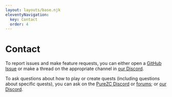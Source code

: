 ```yaml
---
layout: layouts/base.njk
eleventyNavigation:
  key: Contact
  order: 4
---
```

# Contact

To report issues and make feature requests, you can either open a [GitHub Issue](https://github.com/ZQuestClassic/ZQuestClassic/issues/new) or make a thread on the appropriate channel in [our Discord](https://discord.gg/ddk2dk4guq).

To ask questions about how to play or create quests (including questions about specific quests), you can ask on the [PureZC Discord](https://discord.com/channels/129399825342005250/297553638925008896) or [forums](https://www.purezc.net/forums/index.php?showforum=104); or [our Discord](https://discord.com/channels/876899628556091432/876954819305275433).
